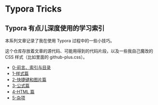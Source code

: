 # Typora Tricks

## Typora 有点儿深度使用的学习索引

本系列文章记录了我在使用 Typora 过程中的一些小技巧。

这个仓库存放着文章的源代码、可能用得到的代码片段，以及一些我自己魔改的 CSS 样式（比如里面的 github-plus.css）。

- [0-前言、索引与目录](typora-tricks-0/typora-tricks-0.md)
- [1-样式篇](typora-tricks-1/typora-tricks-1.md)
- [2-快捷键和图片篇](typora-tricks-2/typora-tricks-2.md)
- [3-公式篇](typora-tricks-3/typora-tricks-3.md)
- [4-HTML 篇](typora-tricks-4/typora-tricks-4.md)
- [5-杂项](typora-tricks-5/typora-tricks-5.md)